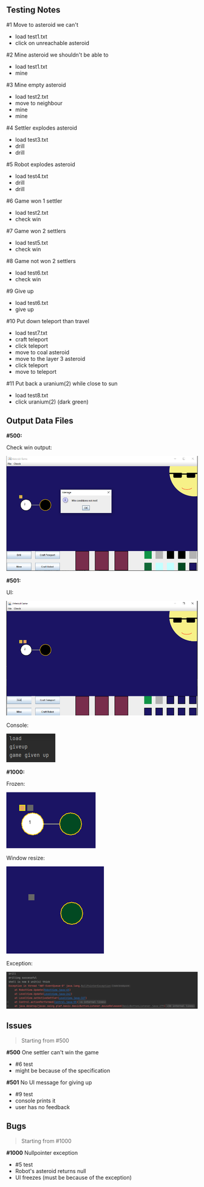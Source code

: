 ## Testing Notes
#1 Move to asteroid we can't
- load test1.txt
- click on unreachable asteroid

#2 Mine asteroid we shouldn't be able to
- load test1.txt
- mine

#3 Mine empty asteroid
- load test2.txt
- move to neighbour
- mine
- mine

#4 Settler explodes asteroid
- load test3.txt
- drill
- drill

#5 Robot explodes asteroid
- load test4.txt
- drill
- drill

#6 Game won 1 settler
- load test2.txt
- check win

#7 Game won 2 settlers
- load test5.txt
- check win

#8 Game not won 2 settlers
- load test6.txt
- check win

#9 Give up
- load test6.txt
- give up

#10 Put down teleport than travel
- load test7.txt
- craft teleport
- click teleport
- move to coal asteroid
- move to the layer 3 asteroid
- click teleport
- move to teleport

#11 Put back a uranium(2) while close to sun
- load test8.txt
- click uranium(2) (dark green)

## Output Data Files

**#500:**

Check win output:

![](issue_500.png)

**#501:**

UI:

![](issue_501_ui.png)

Console:

![](issue_501_console.png)

**#1000:**

Frozen: 

![](bug_1000_frozen.png)

Window resize:

![](bug_1000.png)

Exception:

![](bug_1000_exception.png)

## Issues
> Starting from #500

**#500** One settler can't win the game
- #6 test
- might be because of the specification

**#501** No UI message for giving up
- #9 test
- console prints it
- user has no feedback

## Bugs
> Starting from #1000

**#1000** Nullpointer exception
- #5 test
- Robot's asteroid returns null
- UI freezes (must be because of the exception) 

